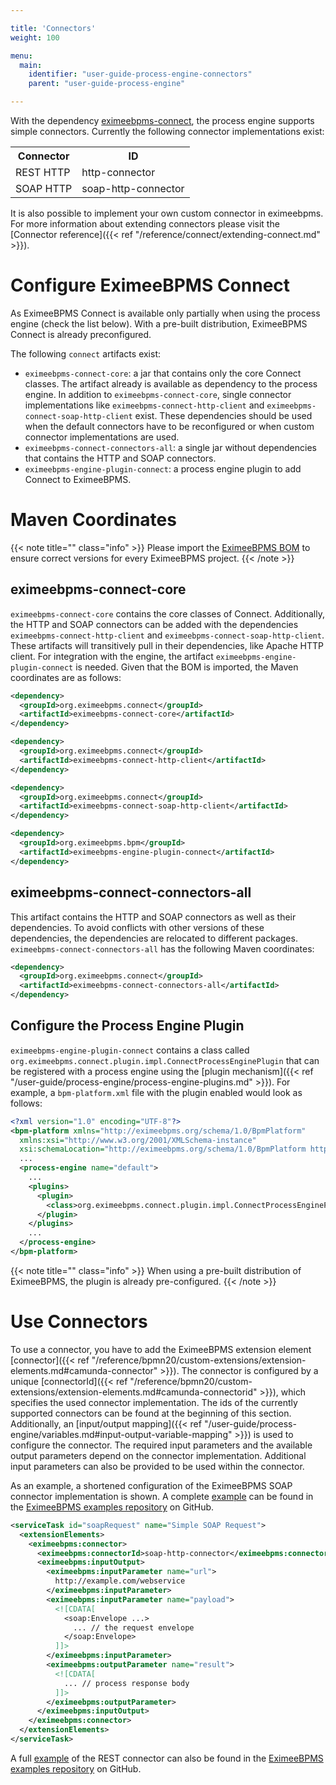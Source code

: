 ```yaml
---

title: 'Connectors'
weight: 100

menu:
  main:
    identifier: "user-guide-process-engine-connectors"
    parent: "user-guide-process-engine"

---
```



With the dependency [eximeebpms-connect](https://github.com/camunda/camunda-bpm-platform/tree/master/connect), the process engine supports simple
connectors. Currently the following connector implementations exist:

<table class="table">
  <tr>
    <th>Connector</th>
    <th>ID</th>
  </tr>
  <tr>
    <td>REST HTTP</td>
    <td>http-connector</td>
  </tr>
  <tr>
    <td>SOAP HTTP</td>
    <td>soap-http-connector</td>
  </tr>
</table>

It is also possible to implement your own custom connector in eximeebpms. For more information about extending connectors please visit the [Connector reference]({{< ref "/reference/connect/extending-connect.md" >}}). 


# Configure EximeeBPMS Connect

As EximeeBPMS Connect is available only partially when using the process engine (check the list below). With a pre-built distribution, EximeeBPMS Connect is already preconfigured.

The following `connect` artifacts exist:

* `eximeebpms-connect-core`: a jar that contains only the core Connect classes. The artifact already is available as dependency to the process engine. In addition to `eximeebpms-connect-core`, single connector implementations like `eximeebpms-connect-http-client` and `eximeebpms-connect-soap-http-client` exist. These dependencies should be used when the default connectors have to be reconfigured or when custom connector implementations are used.
* `eximeebpms-connect-connectors-all`: a single jar without dependencies that contains the HTTP and SOAP connectors.
* `eximeebpms-engine-plugin-connect`: a process engine plugin to add Connect to EximeeBPMS.


# Maven Coordinates

{{< note title="" class="info" >}}
  Please import the [EximeeBPMS BOM](/eximeebpms-docs/get-started/apache-maven/) to ensure correct versions for every EximeeBPMS project.
{{< /note >}}


## eximeebpms-connect-core

`eximeebpms-connect-core` contains the core classes of Connect. Additionally, the HTTP and SOAP connectors can be added with the dependencies `eximeebpms-connect-http-client` and `eximeebpms-connect-soap-http-client`. These artifacts will transitively pull in their dependencies, like Apache HTTP client. For integration with the engine, the artifact `eximeebpms-engine-plugin-connect` is needed. Given that the BOM is imported, the Maven coordinates are as follows:

```xml
<dependency>
  <groupId>org.eximeebpms.connect</groupId>
  <artifactId>eximeebpms-connect-core</artifactId>
</dependency>
```

```xml
<dependency>
  <groupId>org.eximeebpms.connect</groupId>
  <artifactId>eximeebpms-connect-http-client</artifactId>
</dependency>
```

```xml
<dependency>
  <groupId>org.eximeebpms.connect</groupId>
  <artifactId>eximeebpms-connect-soap-http-client</artifactId>
</dependency>
```

```xml
<dependency>
  <groupId>org.eximeebpms.bpm</groupId>
  <artifactId>eximeebpms-engine-plugin-connect</artifactId>
</dependency>
```


## eximeebpms-connect-connectors-all

This artifact contains the HTTP and SOAP connectors as well as their dependencies. To avoid conflicts with other versions of these dependencies, the dependencies are relocated to different packages. `eximeebpms-connect-connectors-all` has the following Maven coordinates:

```xml
<dependency>
  <groupId>org.eximeebpms.connect</groupId>
  <artifactId>eximeebpms-connect-connectors-all</artifactId>
</dependency>
```


## Configure the Process Engine Plugin

`eximeebpms-engine-plugin-connect` contains a class called `org.eximeebpms.connect.plugin.impl.ConnectProcessEnginePlugin` that can be registered with a process engine using the [plugin mechanism]({{< ref "/user-guide/process-engine/process-engine-plugins.md" >}}). For example, a `bpm-platform.xml` file with the plugin enabled would look as follows:

```xml
<?xml version="1.0" encoding="UTF-8"?>
<bpm-platform xmlns="http://eximeebpms.org/schema/1.0/BpmPlatform"
  xmlns:xsi="http://www.w3.org/2001/XMLSchema-instance"
  xsi:schemaLocation="http://eximeebpms.org/schema/1.0/BpmPlatform http://eximeebpms.org/schema/1.0/BpmPlatform ">
  ...
  <process-engine name="default">
    ...
    <plugins>
      <plugin>
        <class>org.eximeebpms.connect.plugin.impl.ConnectProcessEnginePlugin</class>
      </plugin>
    </plugins>
    ...
  </process-engine>
</bpm-platform>
```

{{< note title="" class="info" >}}
  When using a pre-built distribution of EximeeBPMS, the plugin is already pre-configured.
{{< /note >}}


# Use Connectors

To use a connector, you have to add the EximeeBPMS extension element [connector]({{< ref "/reference/bpmn20/custom-extensions/extension-elements.md#camunda-connector" >}}). The connector is configured by a unique [connectorId]({{< ref "/reference/bpmn20/custom-extensions/extension-elements.md#camunda-connectorid" >}}), which specifies the used connector implementation. The ids of the currently supported connectors can be found at the beginning of this section. Additionally, an [input/output mapping]({{< ref "/user-guide/process-engine/variables.md#input-output-variable-mapping" >}}) is used to configure the connector. The required input parameters and the available output parameters depend on the connector implementation. Additional input parameters can also be provided to be used within the connector.

As an example, a shortened configuration of the EximeeBPMS SOAP connector implementation is shown. A complete [example](https://github.com/camunda/camunda-bpm-examples/tree/master/servicetask/soap-service) can be found in the [EximeeBPMS examples repository](https://github.com/camunda/camunda-bpm-examples) on GitHub.

```xml
<serviceTask id="soapRequest" name="Simple SOAP Request">
  <extensionElements>
    <eximeebpms:connector>
      <eximeebpms:connectorId>soap-http-connector</eximeebpms:connectorId>
      <eximeebpms:inputOutput>
        <eximeebpms:inputParameter name="url">
          http://example.com/webservice
        </eximeebpms:inputParameter>
        <eximeebpms:inputParameter name="payload">
          <![CDATA[
            <soap:Envelope ...>
              ... // the request envelope
            </soap:Envelope>
          ]]>
        </eximeebpms:inputParameter>
        <eximeebpms:outputParameter name="result">
          <![CDATA[
            ... // process response body
          ]]>
        </eximeebpms:outputParameter>
      </eximeebpms:inputOutput>
    </eximeebpms:connector>
  </extensionElements>
</serviceTask>
```

A full [example](https://github.com/camunda/camunda-bpm-examples/tree/master/servicetask/rest-service) of the REST connector can also be found in the [EximeeBPMS examples repository](https://github.com/camunda/camunda-bpm-examples) on GitHub.

